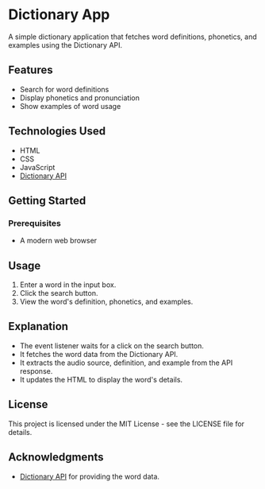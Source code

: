 # Dictionary App

A simple dictionary application that fetches word definitions, phonetics, and examples using the Dictionary API.

## Features

- Search for word definitions
- Display phonetics and pronunciation
- Show examples of word usage

## Technologies Used

- HTML
- CSS
- JavaScript
- [Dictionary API](https://dictionaryapi.dev/)

## Getting Started

### Prerequisites

- A modern web browser

## Usage

1. Enter a word in the input box.
2. Click the search button.
3. View the word's definition, phonetics, and examples.

## Explanation

- The event listener waits for a click on the search button.
- It fetches the word data from the Dictionary API.
- It extracts the audio source, definition, and example from the API response.
- It updates the HTML to display the word's details.

## License

This project is licensed under the MIT License - see the LICENSE file for details.

## Acknowledgments

- [Dictionary API](https://dictionaryapi.dev/) for providing the word data.
